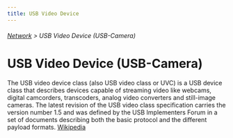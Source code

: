 ```yaml
---
title: USB Video Device
---
```

###### [Network](../wiki/network-technology.html) > USB Video Device (USB-Camera)

# USB Video Device (USB-Camera)

The USB video device class (also USB video class or UVC) is a USB device class that describes devices capable of streaming video like webcams, digital camcorders, transcoders, analog video converters and still-image cameras.
The latest revision of the USB video class specification carries the version number 1.5 and was defined by the USB Implementers Forum in a set of documents describing both the basic protocol and the different payload formats. <a href="https://en.wikipedia.org/wiki/USB_video_device_class" target="_blank">Wikipedia</a>